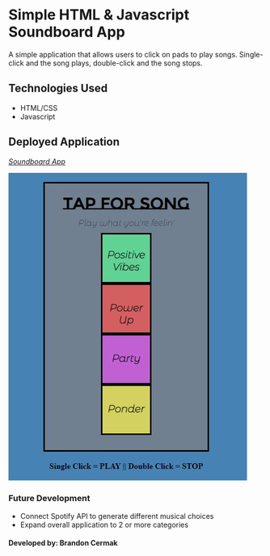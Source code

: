 # Simple HTML & Javascript Soundboard App 

A simple application that allows users to click on pads to play songs. Single-click and the song plays, double-click and the song stops. 

## Technologies Used
* HTML/CSS
* Javascript

## Deployed Application
*[Soundboard App](https://soundboardapp-c9df9.web.app/)*

![Alt](assets/soundboardapp.JPG)

### Future Development
* Connect Spotify API to generate different musical choices
* Expand overall application to 2 or more categories

#### Developed by: Brandon Cermak